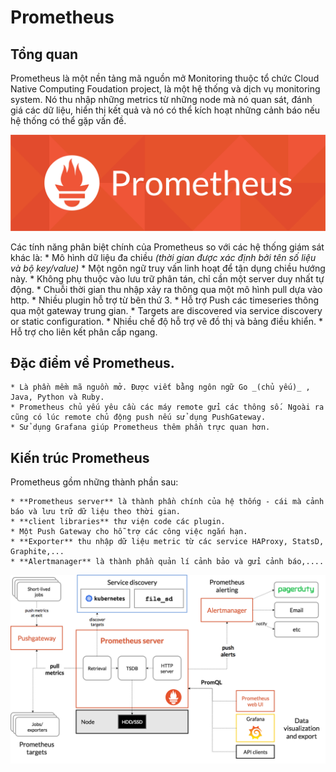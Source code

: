 # Prometheus

## Tổng quan

Prometheus là một nền tảng mã nguồn mở Monitoring thuộc tổ chức Cloud Native Computing Foudation project, là một hệ thống và dịch vụ monitoring system. Nó thu nhập những metrics từ những node mà nó quan sát, đánh giá các dữ liệu, hiển thị kết quả và nó có thể kích hoạt những cảnh báo nếu hệ thống có thể gặp vấn đề.

![Prometheus Logo](./Images/logo.png)

Các tính năng phân biệt chính của Prometheus so với các hệ thống giám sát khác là:
	* Mô hình dữ liệu đa chiều _(thời gian được xác định bởi tên số liệu và bộ key/value)_
	* Một ngôn ngữ truy vấn linh hoạt để tận dụng chiều hướng này.
	* Không phụ thuộc vào lưu trữ phân tán, chỉ cần một server duy nhất tự động.
	* Chuỗi thời gian thu nhập xảy ra thông qua một mô hình pull dựa vào http.
	* Nhiều plugin hỗ trợ từ bên thứ 3.
	* Hỗ trợ Push các timeseries thông qua một gateway trung gian.
	* Targets are discovered via service discovery or static configuration.
	* Nhiều chế độ hỗ trợ vẽ đồ thị và bảng điều khiển.
	* Hỗ trợ cho liên kết phân cấp ngang.

## Đặc điểm về Prometheus.
	* Là phần mềm mã nguồn mở. Được viết bằng ngôn ngữ Go _(chủ yếu)_ , Java, Python và Ruby.
	* Prometheus chủ yếu yêu cầu các máy remote gửi các thông số. Ngoài ra cũng có lúc remote chủ động push nếu sử dụng PushGateway.
	* Sử dụng Grafana giúp Prometheus thêm phần trực quan hơn.

## Kiến trúc Prometheus
Prometheus gồm những thành phần sau:

	* **Prometheus server** là thành phần chính của hệ thống - cái mà cảnh báo và lưu trữ dữ liệu theo thời gian.
	* **client libraries** thư viện code các plugin.
	* Một Push Gateway cho hỗ trợ các công việc ngắn hạn.
	* **Exporter** thu nhập dữ liệu metric từ các service HAProxy, StatsD, Graphite,...
	* **Alertmanager** là thành phần quản lí cảnh bảo và gửi cảnh báo,....

![Kiến trúc Prometheus](./Images/kientruc.png)
